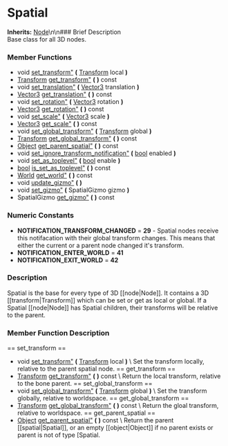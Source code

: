 #  Spatial  
**Inherits:** [Node](class_node)\\n\\n###  Brief Description  
Base class for all 3D nodes.
###  Member Functions 
  * void [set_transform"](#set_transform) **(** [Transform](class_transform) local  **)**
  * [Transform](class_transform) [get_transform"](#get_transform) **(** **)** const
  * void [set_translation"](#set_translation) **(** [Vector3](class_vector3) translation  **)**
  * [Vector3](class_vector3) [get_translation"](#get_translation) **(** **)** const
  * void [set_rotation"](#set_rotation) **(** [Vector3](class_vector3) rotation  **)**
  * [Vector3](class_vector3) [get_rotation"](#get_rotation) **(** **)** const
  * void [set_scale"](#set_scale) **(** [Vector3](class_vector3) scale  **)**
  * [Vector3](class_vector3) [get_scale"](#get_scale) **(** **)** const
  * void [set_global_transform"](#set_global_transform) **(** [Transform](class_transform) global  **)**
  * [Transform](class_transform) [get_global_transform"](#get_global_transform) **(** **)** const
  * [Object](class_object) [get_parent_spatial"](#get_parent_spatial) **(** **)** const
  * void [set_ignore_transform_notification"](#set_ignore_transform_notification) **(** [bool](class_bool) enabled  **)**
  * void [set_as_toplevel"](#set_as_toplevel) **(** [bool](class_bool) enable  **)**
  * [bool](class_bool) [is_set_as_toplevel"](#is_set_as_toplevel) **(** **)** const
  * [World](class_world) [get_world"](#get_world) **(** **)** const
  * void [update_gizmo"](#update_gizmo) **(** **)**
  * void [set_gizmo"](#set_gizmo) **(** SpatialGizmo gizmo  **)**
  * SpatialGizmo [get_gizmo"](#get_gizmo) **(** **)** const
###  Numeric Constants  
  * **NOTIFICATION_TRANSFORM_CHANGED** = **29** - Spatial nodes receive this notifacation with their global transform changes. This means that either the current or a parent node changed it's transform.
  * **NOTIFICATION_ENTER_WORLD** = **41**
  * **NOTIFICATION_EXIT_WORLD** = **42**
###  Description  
Spatial is the base for every type of 3D [[node|Node]]. It contains a 3D [[transform|Transform]] which can be set or get as local or global. If a Spatial [[node|Node]] has Spatial children, their transforms will be relative to the parent.
###  Member Function Description  
==  set_transform  ==
  * void [set_transform"](#set_transform) **(** [Transform](class_transform) local  **)**
\\
Set the transform locally, relative to the parent spatial node.
==  get_transform  ==
  * [Transform](class_transform) [get_transform"](#get_transform) **(** **)** const
\\
Return the local transform, relative to the bone parent.
==  set_global_transform  ==
  * void [set_global_transform"](#set_global_transform) **(** [Transform](class_transform) global  **)**
\\
Set the transform globally, relative to worldspace.
==  get_global_transform  ==
  * [Transform](class_transform) [get_global_transform"](#get_global_transform) **(** **)** const
\\
Return the gloal transform, relative to worldspace.
==  get_parent_spatial  ==
  * [Object](class_object) [get_parent_spatial"](#get_parent_spatial) **(** **)** const
\\
Return the parent [[spatial|Spatial]], or an empty [[object|Object]] if no parent exists or parent is not of type [Spatial.

